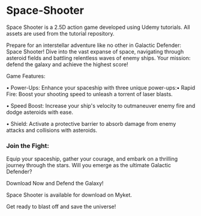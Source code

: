 # Space-Shooter
Space Shooter is a 2.5D action game developed using Udemy tutorials. All assets are used from the tutorial repository.

Prepare for an interstellar adventure like no other in Galactic Defender: Space Shooter! Dive into the vast expanse of space, navigating through asteroid fields and battling relentless waves of enemy ships. Your mission: defend the galaxy and achieve the highest score!

Game Features:

• Power-Ups: Enhance your spaceship with three unique power-ups:• Rapid Fire: Boost your shooting speed to unleash a torrent of laser blasts.

• Speed Boost: Increase your ship's velocity to outmaneuver enemy fire and dodge asteroids with ease.

• Shield: Activate a protective barrier to absorb damage from enemy attacks and collisions with asteroids.


### Join the Fight:

Equip your spaceship, gather your courage, and embark on a thrilling journey through the stars. Will you emerge as the ultimate Galactic Defender?

Download Now and Defend the Galaxy!

Space Shooter is available for download on Myket.

Get ready to blast off and save the universe!
